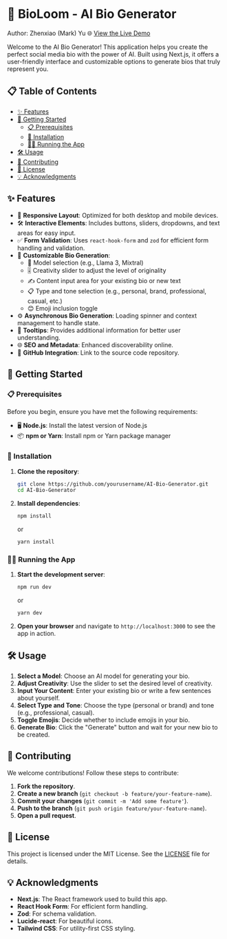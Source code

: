 # 🌟 BioLoom - AI Bio Generator

Author: Zhenxiao (Mark) Yu
🌐 [View the Live Demo](https://ai-bio-generator-steel.vercel.app)

Welcome to the AI Bio Generator! This application helps you create the perfect social media bio with the power of AI. Built using Next.js, it offers a user-friendly interface and customizable options to generate bios that truly represent you.

## 📋 Table of Contents

- [✨ Features](#-features)
- [🚀 Getting Started](#-getting-started)
  - [📋 Prerequisites](#-prerequisites)
  - [🔧 Installation](#-installation)
  - [🏃‍♂️ Running the App](#-running-the-app)
- [🛠️ Usage](#-usage)
- [🤝 Contributing](#-contributing)
- [📜 License](#-license)
- [💡 Acknowledgments](#-acknowledgments)

## ✨ Features

- 📱 **Responsive Layout**: Optimized for both desktop and mobile devices.
- 🛠️ **Interactive Elements**: Includes buttons, sliders, dropdowns, and text areas for easy input.
- ✅ **Form Validation**: Uses `react-hook-form` and `zod` for efficient form handling and validation.
- 🎨 **Customizable Bio Generation**:
  - 🧠 Model selection (e.g., Llama 3, Mixtral)
  - 🎚️ Creativity slider to adjust the level of originality
  - ✍️ Content input area for your existing bio or new text
  - 📋 Type and tone selection (e.g., personal, brand, professional, casual, etc.)
  - 😊 Emoji inclusion toggle
- ⚙️ **Asynchronous Bio Generation**: Loading spinner and context management to handle state.
- 💬 **Tooltips**: Provides additional information for better user understanding.
- 🌐 **SEO and Metadata**: Enhanced discoverability online.
- 🌟 **GitHub Integration**: Link to the source code repository.

## 🚀 Getting Started

### 📋 Prerequisites

Before you begin, ensure you have met the following requirements:

- 🖥️ **Node.js**: Install the latest version of Node.js
- 📦 **npm or Yarn**: Install npm or Yarn package manager

### 🔧 Installation

1. **Clone the repository**:

   ```bash
   git clone https://github.com/yourusername/AI-Bio-Generator.git
   cd AI-Bio-Generator
   ```

2. **Install dependencies**:

   ```bash
   npm install
   ```

   or

   ```bash
   yarn install
   ```

### 🏃‍♂️ Running the App

1. **Start the development server**:

   ```bash
   npm run dev
   ```

   or

   ```bash
   yarn dev
   ```

2. **Open your browser** and navigate to `http://localhost:3000` to see the app in action.

## 🛠️ Usage

1. **Select a Model**: Choose an AI model for generating your bio.
2. **Adjust Creativity**: Use the slider to set the desired level of creativity.
3. **Input Your Content**: Enter your existing bio or write a few sentences about yourself.
4. **Select Type and Tone**: Choose the type (personal or brand) and tone (e.g., professional, casual).
5. **Toggle Emojis**: Decide whether to include emojis in your bio.
6. **Generate Bio**: Click the "Generate" button and wait for your new bio to be created.

## 🤝 Contributing

We welcome contributions! Follow these steps to contribute:

1. **Fork the repository**.
2. **Create a new branch** (`git checkout -b feature/your-feature-name`).
3. **Commit your changes** (`git commit -m 'Add some feature'`).
4. **Push to the branch** (`git push origin feature/your-feature-name`).
5. **Open a pull request**.

## 📜 License

This project is licensed under the MIT License. See the [LICENSE](LICENSE) file for details.

## 💡 Acknowledgments

- **Next.js**: The React framework used to build this app.
- **React Hook Form**: For efficient form handling.
- **Zod**: For schema validation.
- **Lucide-react**: For beautiful icons.
- **Tailwind CSS**: For utility-first CSS styling.
